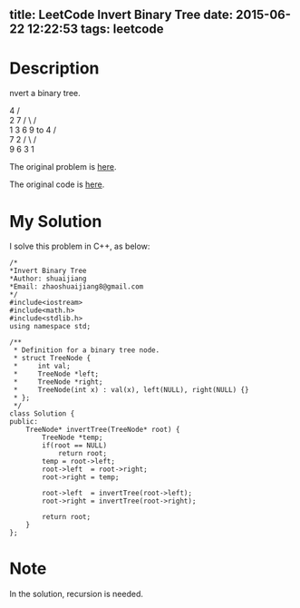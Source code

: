 title: LeetCode Invert Binary Tree
date: 2015-06-22 12:22:53
tags: leetcode
---


# Description
nvert a binary tree.

   4
   /   \
  2     7
 / \   / \
1   3 6   9
to
   4
   /   \
  7     2
 / \   / \
9   6 3   1


The original problem is [here](https://leetcode.com/problems/invert-binary-tree/ "Problem").

The original code is [here](https://github.com/shuaijiang/LeetCode/blob/master/InvertBinaryTree.cpp "Code").
<!--more-->

# My Solution
I solve this problem in C++, as below:
	

	/*
	*Invert Binary Tree
	*Author: shuaijiang
	*Email: zhaoshuaijiang8@gmail.com
	*/
	#include<iostream>
	#include<math.h>
	#include<stdlib.h>
	using namespace std;
	
	/**
	 * Definition for a binary tree node.
	 * struct TreeNode {
	 *     int val;
	 *     TreeNode *left;
	 *     TreeNode *right;
	 *     TreeNode(int x) : val(x), left(NULL), right(NULL) {}
	 * };
	 */
	class Solution {
	public:
	    TreeNode* invertTree(TreeNode* root) {
	    	TreeNode *temp;
	    	if(root == NULL)
	    		return root;
	    	temp = root->left;
	    	root->left  = root->right;
	    	root->right = temp;
	    	
	        root->left  = invertTree(root->left);
	        root->right = invertTree(root->right);
	        
			return root;
	    }
	};


# Note
In the solution, recursion is needed. 
